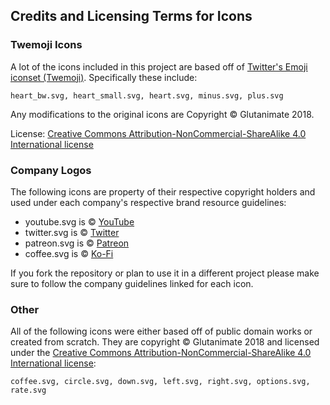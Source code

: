 ## Credits and Licensing Terms for Icons

### Twemoji Icons

A lot of the icons included in this project are based off of [Twitter's Emoji iconset (Twemoji)](https://github.com/twitter/twemoji). Specifically these include:

    heart_bw.svg, heart_small.svg, heart.svg, minus.svg, plus.svg

Any modifications to the original icons are Copyright © Glutanimate 2018.

License: [Creative Commons Attribution-NonCommercial-ShareAlike 4.0 International license](https://creativecommons.org/licenses/by-nc-sa/4.0/legalcode)

### Company Logos

The following icons are property of their respective copyright holders and used under each company's respective brand resource guidelines:

- youtube.svg is © [YouTube](https://www.youtube.com/intl/us/yt/about/brand-resources/#logos-icons-colors)
- twitter.svg is © [Twitter](https://about.twitter.com/en/company/brand-resources.html)
- patreon.svg is © [Patreon](https://www.paypal.com/us/webapps/mpp/logo-center)
- coffee.svg is © [Ko-Fi](https://ko-fi.com/)

If you fork the repository or plan to use it in a different project please make sure to follow the company guidelines linked for each icon.

### Other

All of the following icons were either based off of public domain works or created from scratch. They are copyright © Glutanimate 2018 and licensed under the [Creative Commons Attribution-NonCommercial-ShareAlike 4.0 International license](https://creativecommons.org/licenses/by-nc-sa/4.0/legalcode):

    coffee.svg, circle.svg, down.svg, left.svg, right.svg, options.svg, rate.svg




